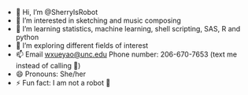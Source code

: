 - 👋 Hi, I’m @SherryIsRobot
- 👀 I’m interested in sketching and music composing
- 🌱 I’m learning statistics, machine learning, shell scripting, SAS, R and python
- 💞️ I’m exploring different fields of interest
- 📫 Email wxueyao@unc.edu Phone number: 206-670-7653 (text me instead of calling 🫡)
- 😄 Pronouns: She/her
- ⚡ Fun fact: I am not a robot 🤖

<!---
SherryIsRobot/SherryIsRobot is a ✨ special ✨ repository because its `README.md` (this file) appears on your GitHub profile.
You can click the Preview link to take a look at your changes.
--->
